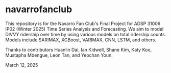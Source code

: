 # navarrofanclub

This repository is for the Navarro Fan Club's Final Project for ADSP 31006 IP02 (Winter 2025) Time Series Analysis and Forecasting. We aim to model DIVVY ridership over time by using various models on total ridership counts. Models include SARIMAX, XGBoost, VARIMAX, CNN, LSTM, and others.

Thanks to contributors Huanlin Dai, Ian Kidwell, Shane Kim, Katy Koo, Mustapha Mbengue, Leon Tan, and Yeochan Youn.

March 12, 2025